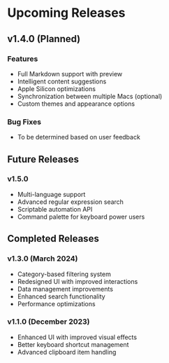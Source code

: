 # Upcoming Releases

## v1.4.0 (Planned)

### Features
- Full Markdown support with preview
- Intelligent content suggestions
- Apple Silicon optimizations
- Synchronization between multiple Macs (optional)
- Custom themes and appearance options

### Bug Fixes
- To be determined based on user feedback

## Future Releases

### v1.5.0
- Multi-language support
- Advanced regular expression search
- Scriptable automation API
- Command palette for keyboard power users

## Completed Releases

### v1.3.0 (March 2024)
- Category-based filtering system
- Redesigned UI with improved interactions
- Data management improvements
- Enhanced search functionality
- Performance optimizations

### v1.1.0 (December 2023)
- Enhanced UI with improved visual effects
- Better keyboard shortcut management
- Advanced clipboard item handling 